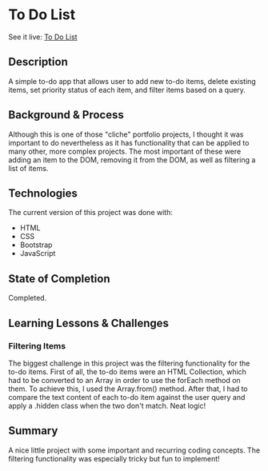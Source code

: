 # To Do List

See it live: [To Do List](https://gleeful-otter-2bfdcc.netlify.app/)

## Description
A simple to-do app that allows user to add new to-do items, delete existing items, set priority status of each item, and filter items based on a query.

## Background & Process
Although this is one of those "cliche" portfolio projects, I thought it was important to do nevertheless as it has functionality that can be applied to many other, more complex projects. The most important of these were adding an item to the DOM, removing it from the DOM, as well as filtering a list of items.

## Technologies
The current version of this project was done with:
* HTML
* CSS
* Bootstrap
* JavaScript

## State of Completion
Completed.

## Learning Lessons & Challenges
### Filtering Items
The biggest challenge in this project was the filtering functionality for the to-do items. First of all, the to-do items were an HTML Collection, which had to be converted to an Array in order to use the forEach method on them. To achieve this, I used the Array.from() method. After that, I had to compare the text content of each to-do item against the user query and apply a .hidden class when the two don't match. Neat logic!


## Summary
A nice little project with some important and recurring coding concepts. The filtering functionality was especially tricky but fun to implement!




